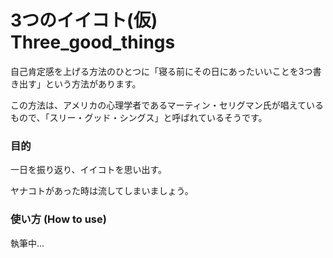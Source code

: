 # 3つのイイコト(仮) Three_good_things
自己肯定感を上げる方法のひとつに「寝る前にその日にあったいいことを3つ書き出す」という方法があります。

この方法は、アメリカの心理学者であるマーティン・セリグマン氏が唱えているもので、「スリー・グッド・シングス」と呼ばれているそうです。

### 目的
一日を振り返り、イイコトを思い出す。

ヤナコトがあった時は流してしまいましょう。

### 使い方 (How to use)
執筆中…